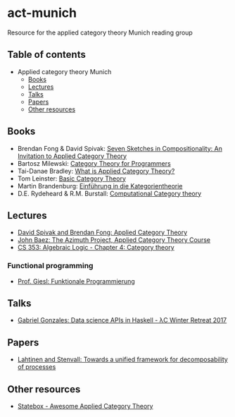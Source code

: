 # act-munich
Resource for the applied category theory Munich reading group

## Table of contents
  - Applied category theory Munich
      - [Books](#books)
      - [Lectures](#lectures)
      - [Talks](#talks)
      - [Papers](#papers)
      - [Other resources](#other-resources)
  
## Books 
  - Brendan Fong & David Spivak: [Seven Sketches in Compositionality: An Invitation to Applied Category Theory](https://arxiv.org/abs/1803.05316)
  - Bartosz Milewski: [Category Theory for Programmers](https://bartoszmilewski.com/2014/10/28/category-theory-for-programmers-the-preface/)
  - Tai-Danae Bradley: [What is Applied Category Theory?](https://arxiv.org/abs/1809.05923)
  - Tom Leinster: [Basic Category Theory](https://arxiv.org/abs/1612.09375)
  - Martin Brandenburg: [Einführung in die Kategorientheorie](https://www.springer.com/la/book/9783662470688)
  - D.E. Rydeheard & R.M. Burstall: [Computational Category theory](http://www.cs.man.ac.uk/~david/categories/book/book.pdf)
  
## Lectures
  - [David Spivak and Brendan Fong: Applied Category Theory](https://ocw.mit.edu/courses/mathematics/18-s097-applied-category-theory-january-iap-2019/)
  - [John Baez: The Azimuth Project, Applied Category Theory Course](https://www.azimuthproject.org/azimuth/show/Applied+Category+Theory+Course)
  - [CS 353: Algebraic Logic - Chapter 4: Category theory](http://boole.stanford.edu/cs353/handouts/book4.pdf)
### Functional programming
  - [Prof. Giesl: Funktionale Programmierung](https://video.fsmpi.rwth-aachen.de/12ss-funkprog)
  
## Talks
  - [Gabriel Gonzales: Data science APIs in Haskell - λC Winter Retreat 2017](https://www.youtube.com/watch?v=pXjBcoe3M2s)
  
## Papers
  - [Lahtinen and Stenvall: Towards a unified framework for decomposability of processes](https://arxiv.org/abs/1606.05529)

## Other resources
  * [Statebox - Awesome Applied Category Theory](https://github.com/statebox/awesome-applied-category-theory)
